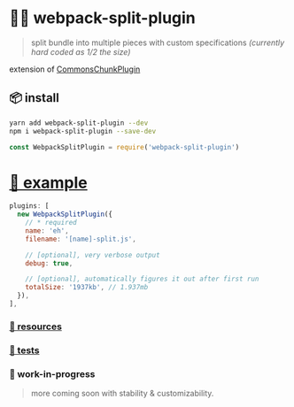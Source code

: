# 🤸🔌 webpack-split-plugin

> split bundle into multiple pieces with custom specifications
> _(currently hard coded as 1/2 the size)_

extension of [CommonsChunkPlugin](https://github.com/webpack/webpack/blob/cd1cd29fba46bd0133db0ca89acbe6c6c0240323/lib/optimize/CommonsChunkPlugin.js)

## 📦 install
```bash
yarn add webpack-split-plugin --dev
npm i webpack-split-plugin --save-dev
```

```js
const WebpackSplitPlugin = require('webpack-split-plugin')
```

# [📘 example](https://github.com/aretecode/webpack-split-plugin)

```js
plugins: [
  new WebpackSplitPlugin({
    // * required
    name: 'eh',
    filename: '[name]-split.js',

    // [optional], very verbose output
    debug: true,

    // [optional], automatically figures it out after first run
    totalSize: '1937kb', // 1.937mb
  }),
],
```

### [🔗 resources](./resources.md)
### [🔬 tests](./test)

### 🚧 work-in-progress

> more coming soon with stability & customizability.
